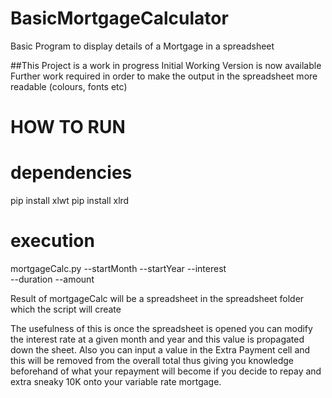 # BasicMortgageCalculator
Basic Program to display details of a Mortgage in a spreadsheet

##This Project is a work in progress
Initial Working Version is now available
Further work required in order to make the 
output in the spreadsheet more readable (colours, fonts etc)

# HOW TO RUN
# dependencies
pip install xlwt
pip install xlrd

# execution
mortgageCalc.py --startMonth <month> --startYear <year> --interest <initial interest rate> \
                --duration <length in years> --amount <value of mortgage>

Result of mortgageCalc will be a spreadsheet in the spreadsheet folder which the script will create

The usefulness of this is once the spreadsheet is opened you can modify the interest rate at a given month
and year and this value is propagated down the sheet.
Also you can input a value in the Extra Payment cell and this will be removed from the overall total thus
giving you knowledge beforehand of what your repayment will become if you decide to repay and extra sneaky 10K
onto your variable rate mortgage.
